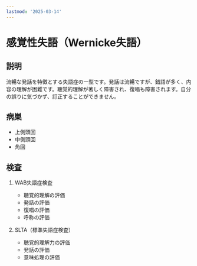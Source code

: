 ```yaml
---
lastmod: '2025-03-14'
---
```


# 感覚性失語（Wernicke失語）

## 説明
流暢な発話を特徴とする失語症の一型です。発話は流暢ですが、錯語が多く、内容の理解が困難です。聴覚的理解が著しく障害され、復唱も障害されます。自分の誤りに気づかず、訂正することができません。

## 病巣
- 上側頭回
- 中側頭回
- 角回

## 検査
1. WAB失語症検査
   - 聴覚的理解の評価
   - 発話の評価
   - 復唱の評価
   - 呼称の評価

2. SLTA（標準失語症検査）
   - 聴覚的理解力の評価
   - 発話の評価
   - 意味処理の評価 
